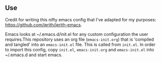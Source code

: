 ## Use

Credit for writing this nifty emacs config that I've adapted for my purposes:  https://github.com/jerith/jerith-emacs.

Emacs looks at ~/.emacs.d/init.el for any custom configuration the user
requires.This repository uses an org file (`emacs-init.org`) that is 'compiled
and tangled' into an `emacs-init.el` file. This is called from `init.el`. In
order to import this config, copy `init.el`, `emacs-init.org` and `emacs-init.el`
into ~/.emacs.d and start emacs.
